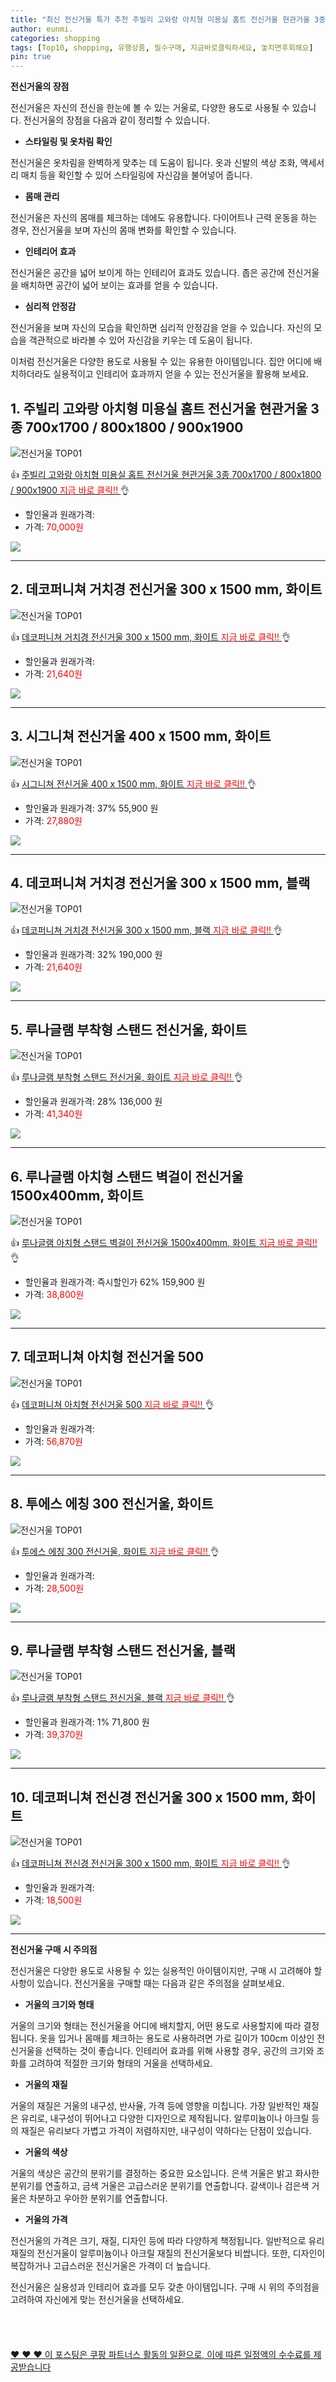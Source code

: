 ```yaml
---
title: "최신 전신거울 특가 추천 주빌리 고와랑 아치형 미용실 홈트 전신거울 현관거울 3종 700x1700 / 800x1800 / 900x1900 비교 장점"
author: eunmi.
categories: shopping
tags: [Top10, shopping, 유행상품, 필수구매, 지금바로클릭하세요, 놓치면후회해요]
pin: true
---
```

**전신거울의 장점**

전신거울은 자신의 전신을 한눈에 볼 수 있는 거울로, 다양한 용도로 사용될 수 있습니다. 전신거울의 장점을 다음과 같이 정리할 수 있습니다.

* **스타일링 및 옷차림 확인**

전신거울은 옷차림을 완벽하게 맞추는 데 도움이 됩니다. 옷과 신발의 색상 조화, 액세서리 매치 등을 확인할 수 있어 스타일링에 자신감을 불어넣어 줍니다.

* **몸매 관리**

전신거울은 자신의 몸매를 체크하는 데에도 유용합니다. 다이어트나 근력 운동을 하는 경우, 전신거울을 보며 자신의 몸매 변화를 확인할 수 있습니다.

* **인테리어 효과**

전신거울은 공간을 넓어 보이게 하는 인테리어 효과도 있습니다. 좁은 공간에 전신거울을 배치하면 공간이 넓어 보이는 효과를 얻을 수 있습니다.

* **심리적 안정감**

전신거울을 보며 자신의 모습을 확인하면 심리적 안정감을 얻을 수 있습니다. 자신의 모습을 객관적으로 바라볼 수 있어 자신감을 키우는 데 도움이 됩니다.

이처럼 전신거울은 다양한 용도로 사용될 수 있는 유용한 아이템입니다. 집안 어디에 배치하더라도 실용적이고 인테리어 효과까지 얻을 수 있는 전신거울을 활용해 보세요.

   

## 1. 주빌리 고와랑 아치형 미용실 홈트 전신거울 현관거울 3종 700x1700 / 800x1800 / 900x1900

![전신거울 TOP01](https://thumbnail7.coupangcdn.com/thumbnails/remote/230x230ex/image/vendor_inventory/4450/eda51639e8a12137a1bc0a72d30dd638bfb76ec683969dadae6873bffe87.jpg)


👍 [주빌리 고와랑 아치형 미용실 홈트 전신거울 현관거울 3종 700x1700 / 800x1800 / 900x1900 <font color=red> 지금 바로 클릭!! </font> ](https://link.coupang.com/re/AFFSDP?lptag=AF3617701&subid=GithubCoopas&pageKey=5221515710&traceid=V0-153&itemId=7412101080&vendorItemId=74703139194) 👌 


- 할인율과 원래가격: 
- 가격: <span style='color:red'>70,000원</span>

[![](/discount_price.png)](https://link.coupang.com/re/AFFSDP?lptag=AF3617701&subid=GithubCoopas&pageKey=5221515710&traceid=V0-153&itemId=7412101080&vendorItemId=74703139194)

---


   

## 2. 데코퍼니쳐 거치경 전신거울 300 x 1500 mm, 화이트

![전신거울 TOP01](https://thumbnail7.coupangcdn.com/thumbnails/remote/230x230ex/image/retail/images/1053087358721209-b2f2b9af-68bf-4d78-8303-c0da281cacac.jpg)


👍 [데코퍼니쳐 거치경 전신거울 300 x 1500 mm, 화이트 <font color=red> 지금 바로 클릭!! </font> ](https://link.coupang.com/re/AFFSDP?lptag=AF3617701&subid=GithubCoopas&pageKey=307276727&traceid=V0-153&itemId=968863141&vendorItemId=5376783905) 👌 


- 할인율과 원래가격: 
- 가격: <span style='color:red'>21,640원</span>

[![](/discount_price.png)](https://link.coupang.com/re/AFFSDP?lptag=AF3617701&subid=GithubCoopas&pageKey=307276727&traceid=V0-153&itemId=968863141&vendorItemId=5376783905)

---


   

## 3. 시그니쳐 전신거울 400 x 1500 mm, 화이트

![전신거울 TOP01](https://thumbnail7.coupangcdn.com/thumbnails/remote/230x230ex/image/retail/images/4346642978408271-96fd2976-d7a3-49d7-83ed-4f957197ce43.jpg)


👍 [시그니쳐 전신거울 400 x 1500 mm, 화이트 <font color=red> 지금 바로 클릭!! </font> ](https://link.coupang.com/re/AFFSDP?lptag=AF3617701&subid=GithubCoopas&pageKey=2039406664&traceid=V0-153&itemId=3467507405&vendorItemId=71453856794) 👌 


- 할인율과 원래가격: 37%  55,900   원
- 가격: <span style='color:red'>27,880원</span>

[![](/discount_price.png)](https://link.coupang.com/re/AFFSDP?lptag=AF3617701&subid=GithubCoopas&pageKey=2039406664&traceid=V0-153&itemId=3467507405&vendorItemId=71453856794)

---


   

## 4. 데코퍼니쳐 거치경 전신거울 300 x 1500 mm, 블랙

![전신거울 TOP01](https://thumbnail10.coupangcdn.com/thumbnails/remote/230x230ex/image/retail/images/2442174832935540-750ac9cf-d841-427e-8dcb-6f9915f385c9.jpg)


👍 [데코퍼니쳐 거치경 전신거울 300 x 1500 mm, 블랙 <font color=red> 지금 바로 클릭!! </font> ](https://link.coupang.com/re/AFFSDP?lptag=AF3617701&subid=GithubCoopas&pageKey=307276727&traceid=V0-153&itemId=968863130&vendorItemId=5376783882) 👌 


- 할인율과 원래가격: 32%  190,000   원
- 가격: <span style='color:red'>21,640원</span>

[![](/discount_price.png)](https://link.coupang.com/re/AFFSDP?lptag=AF3617701&subid=GithubCoopas&pageKey=307276727&traceid=V0-153&itemId=968863130&vendorItemId=5376783882)

---


   

## 5. 루나글램 부착형 스탠드 전신거울, 화이트

![전신거울 TOP01](https://thumbnail8.coupangcdn.com/thumbnails/remote/230x230ex/image/vendor_inventory/9957/8855687442d92e60950db71a26cb67c9dade5922ef4a4ea5ee6e195b2c8d.jpg)


👍 [루나글램 부착형 스탠드 전신거울, 화이트 <font color=red> 지금 바로 클릭!! </font> ](https://link.coupang.com/re/AFFSDP?lptag=AF3617701&subid=GithubCoopas&pageKey=7322356606&traceid=V0-153&itemId=18783149371&vendorItemId=85136233846) 👌 


- 할인율과 원래가격: 28%  136,000   원
- 가격: <span style='color:red'>41,340원</span>

[![](/discount_price.png)](https://link.coupang.com/re/AFFSDP?lptag=AF3617701&subid=GithubCoopas&pageKey=7322356606&traceid=V0-153&itemId=18783149371&vendorItemId=85136233846)

---


   

## 6. 루나글램 아치형 스탠드 벽걸이 전신거울 1500x400mm, 화이트

![전신거울 TOP01](https://thumbnail9.coupangcdn.com/thumbnails/remote/230x230ex/image/vendor_inventory/7db1/b0093481eff13f2393925d8f16f99591d58a71c6bff8d616d6f31f0c60ff.png)


👍 [루나글램 아치형 스탠드 벽걸이 전신거울 1500x400mm, 화이트 <font color=red> 지금 바로 클릭!! </font> ](https://link.coupang.com/re/AFFSDP?lptag=AF3617701&subid=GithubCoopas&pageKey=7350581925&traceid=V0-153&itemId=18914248670&vendorItemId=86078859228) 👌 


- 할인율과 원래가격: 즉시할인가 62%  159,900   원
- 가격: <span style='color:red'>38,800원</span>

[![](/discount_price.png)](https://link.coupang.com/re/AFFSDP?lptag=AF3617701&subid=GithubCoopas&pageKey=7350581925&traceid=V0-153&itemId=18914248670&vendorItemId=86078859228)

---


   

## 7. 데코퍼니쳐 아치형 전신거울 500

![전신거울 TOP01](https://thumbnail10.coupangcdn.com/thumbnails/remote/230x230ex/image/retail/images/1726432828259632-2b71d8e5-f7c4-44f3-b2f1-6507c22d5a1d.jpg)


👍 [데코퍼니쳐 아치형 전신거울 500 <font color=red> 지금 바로 클릭!! </font> ](https://link.coupang.com/re/AFFSDP?lptag=AF3617701&subid=GithubCoopas&pageKey=7252205489&traceid=V0-153&itemId=18450238876&vendorItemId=85591031053) 👌 


- 할인율과 원래가격: 
- 가격: <span style='color:red'>56,870원</span>

[![](/discount_price.png)](https://link.coupang.com/re/AFFSDP?lptag=AF3617701&subid=GithubCoopas&pageKey=7252205489&traceid=V0-153&itemId=18450238876&vendorItemId=85591031053)

---


   

## 8. 투에스 에칭 300 전신거울, 화이트

![전신거울 TOP01](https://thumbnail8.coupangcdn.com/thumbnails/remote/230x230ex/image/vendor_inventory/b18e/a7e1d0abac74bf527e75a704fb225599816fc92d54b054ad4d86f4742171.jpg)


👍 [투에스 에칭 300 전신거울, 화이트 <font color=red> 지금 바로 클릭!! </font> ](https://link.coupang.com/re/AFFSDP?lptag=AF3617701&subid=GithubCoopas&pageKey=3697771&traceid=V0-153&itemId=18223495&vendorItemId=80691528795) 👌 


- 할인율과 원래가격: 
- 가격: <span style='color:red'>28,500원</span>

[![](/discount_price.png)](https://link.coupang.com/re/AFFSDP?lptag=AF3617701&subid=GithubCoopas&pageKey=3697771&traceid=V0-153&itemId=18223495&vendorItemId=80691528795)

---


   

## 9. 루나글램 부착형 스탠드 전신거울, 블랙

![전신거울 TOP01](https://thumbnail6.coupangcdn.com/thumbnails/remote/230x230ex/image/vendor_inventory/7c25/4dca6df8e4c5788508862d2721f9d4ac92947372e5ab5d491cdb930c18e9.jpg)


👍 [루나글램 부착형 스탠드 전신거울, 블랙 <font color=red> 지금 바로 클릭!! </font> ](https://link.coupang.com/re/AFFSDP?lptag=AF3617701&subid=GithubCoopas&pageKey=7322356606&traceid=V0-153&itemId=18783149370&vendorItemId=85136233834) 👌 


- 할인율과 원래가격: 1%  71,800   원
- 가격: <span style='color:red'>39,370원</span>

[![](/discount_price.png)](https://link.coupang.com/re/AFFSDP?lptag=AF3617701&subid=GithubCoopas&pageKey=7322356606&traceid=V0-153&itemId=18783149370&vendorItemId=85136233834)

---


   

## 10. 데코퍼니쳐 전신경 전신거울 300 x 1500 mm, 화이트

![전신거울 TOP01](https://thumbnail7.coupangcdn.com/thumbnails/remote/230x230ex/image/retail/images/2533010046918729-e70207c3-6cbe-4c16-bd21-281bb3cb6bd2.jpg)


👍 [데코퍼니쳐 전신경 전신거울 300 x 1500 mm, 화이트 <font color=red> 지금 바로 클릭!! </font> ](https://link.coupang.com/re/AFFSDP?lptag=AF3617701&subid=GithubCoopas&pageKey=1356613910&traceid=V0-153&itemId=2386807591&vendorItemId=70382291598) 👌 


- 할인율과 원래가격: 
- 가격: <span style='color:red'>18,500원</span>

[![](/discount_price.png)](https://link.coupang.com/re/AFFSDP?lptag=AF3617701&subid=GithubCoopas&pageKey=1356613910&traceid=V0-153&itemId=2386807591&vendorItemId=70382291598)

---
**전신거울 구매 시 주의점**

전신거울은 다양한 용도로 사용될 수 있는 실용적인 아이템이지만, 구매 시 고려해야 할 사항이 있습니다. 전신거울을 구매할 때는 다음과 같은 주의점을 살펴보세요.

* **거울의 크기와 형태**

거울의 크기와 형태는 전신거울을 어디에 배치할지, 어떤 용도로 사용할지에 따라 결정됩니다. 옷을 입거나 몸매를 체크하는 용도로 사용하려면 가로 길이가 100cm 이상인 전신거울을 선택하는 것이 좋습니다. 인테리어 효과를 위해 사용할 경우, 공간의 크기와 조화를 고려하여 적절한 크기와 형태의 거울을 선택하세요.

* **거울의 재질**

거울의 재질은 거울의 내구성, 반사율, 가격 등에 영향을 미칩니다. 가장 일반적인 재질은 유리로, 내구성이 뛰어나고 다양한 디자인으로 제작됩니다. 알루미늄이나 아크릴 등의 재질은 유리보다 가볍고 가격이 저렴하지만, 내구성이 약하다는 단점이 있습니다.

* **거울의 색상**

거울의 색상은 공간의 분위기를 결정하는 중요한 요소입니다. 은색 거울은 밝고 화사한 분위기를 연출하고, 금색 거울은 고급스러운 분위기를 연출합니다. 갈색이나 검은색 거울은 차분하고 우아한 분위기를 연출합니다.

* **거울의 가격**

전신거울의 가격은 크기, 재질, 디자인 등에 따라 다양하게 책정됩니다. 일반적으로 유리 재질의 전신거울이 알루미늄이나 아크릴 재질의 전신거울보다 비쌉니다. 또한, 디자인이 복잡하거나 고급스러운 전신거울은 가격이 더 높습니다.

전신거울은 실용성과 인테리어 효과를 모두 갖춘 아이템입니다. 구매 시 위의 주의점을 고려하여 자신에게 맞는 전신거울을 선택하세요.<br><br><br><br><br> [ ❤ ❤ ❤ 이 포스팅은 쿠팡 파트너스 활동의 일환으로, 이에 따른 일정액의 수수료를 제공받습니다](https://link.coupang.com/a/bcEFyh)